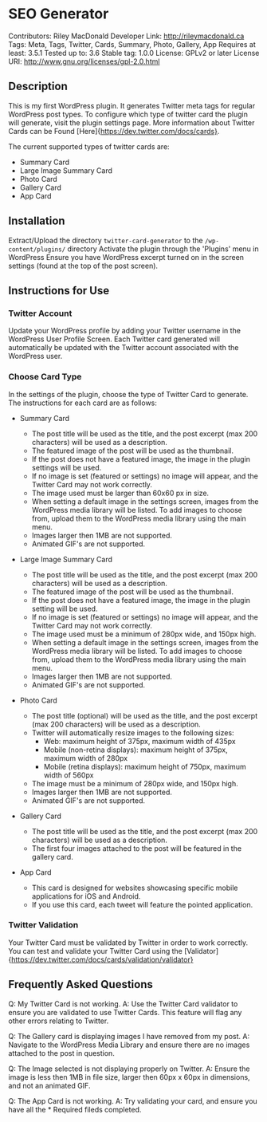 # SEO Generator #

Contributors: Riley MacDonald
Developer Link: http://rileymacdonald.ca
Tags: Meta, Tags, Twitter, Cards, Summary, Photo, Gallery, App
Requires at least: 3.5.1
Tested up to: 3.6
Stable tag: 1.0.0
License: GPLv2 or later
License URI: http://www.gnu.org/licenses/gpl-2.0.html

## Description ##

This is my first WordPress plugin. It generates Twitter meta tags for regular WordPress post types.
To configure which type of twitter card the plugin will generate, visit the plugin settings page.
More information about Twitter Cards can be Found [Here]{https://dev.twitter.com/docs/cards}.

The current supported types of twitter cards are:
- Summary Card
- Large Image Summary Card
- Photo Card
- Gallery Card
- App Card

## Installation ##


Extract/Upload the directory `twitter-card-generator` to the `/wp-content/plugins/` directory
Activate the plugin through the 'Plugins' menu in WordPress
Ensure you have WordPress excerpt turned on in the screen settings (found at the top of the post screen).

## Instructions for Use ##

### Twitter Account ###
Update your WordPress profile by adding your Twitter username in the WordPress User Profile Screen.
Each Twitter card generated will automatically be updated with the Twitter account associated with the WordPress user.

### Choose Card Type ###
In the settings of the plugin, choose the type of Twitter Card to generate.
The instructions for each card are as follows:

- Summary Card
	+ The post title will be used as the title, and the post excerpt (max 200 characters) will be used as a description.
	+ The featured image of the post will be used as the thumbnail.
	+ If the post does not have a featured image, the image in the plugin settings will be used.
	+ If no image is set (featured or settings) no image will appear, and the Twitter Card may not work correctly.
	+ The image used must be larger than 60x60 px in size.
	+ When setting a default image in the settings screen, images from the WordPress media library
		will be listed. To add images to choose from, upload them to the WordPress media library using the main menu.
	+ Images larger then 1MB are not supported.
	+ Animated GIF's are not supported.

- Large Image Summary Card
	+ The post title will be used as the title, and the post excerpt (max 200 characters) will be used as a description.
	+ The featured image of the post will be used as the thumbnail.
	+ If the post does not have a featured image, the image in the plugin setting will be used.
	+ If no image is set (featured or settings) no image will appear, and the Twitter Card may not work correctly.
	+ The image used must be a minimum of 280px wide, and 150px high.
	+ When setting a default image in the settings screen, images from the WordPress media library
	will be listed. To add images to choose from, upload them to the WordPress media library using the main menu.
	+ Images larger then 1MB are not supported.
	+ Animated GIF's are not supported.

- Photo Card
	+ The post title (optional) will be used as the title, and the post excerpt (max 200 characters) will be used as a description.
	+ Twitter will automatically resize images to the following sizes:
		- Web: maximum height of 375px, maximum width of 435px
		- Mobile (non-retina displays): maximum height of 375px, maximum width of 280px
		- Mobile (retina displays): maximum height of 750px, maximum width of 560px
	+ The image must be a minimum of 280px wide, and 150px high.
	+ Images larger then 1MB are not supported.
	+ Animated GIF's are not supported.

- Gallery Card
	+ The post title will be used as the title, and the post excerpt (max 200 characters) will be used as a description.
	+ The first four images attached to the post will be featured in the gallery card.

- App Card
	+ This card is designed for websites showcasing specific mobile applications for iOS and Android.
	+ If you use this card, each tweet will feature the pointed application.

### Twitter Validation ###
Your Twitter Card must be validated by Twitter in order to work correctly.
You can test and validate your Twitter Card using the [Validator]{https://dev.twitter.com/docs/cards/validation/validator}

## Frequently Asked Questions ##
Q: My Twitter Card is not working.
A: Use the Twitter Card validator to ensure you are validated to use Twitter Cards. This feature will flag any other errors relating 	to Twitter.

Q: The Gallery card is displaying images I have removed from my post.
A: Navigate to the WordPress Media Library and ensure there are no images attached to the post in question.

Q: The Image selected is not displaying properly on Twitter.
A: Ensure the image is less then 1MB in file size, larger then 60px x 60px in dimensions, and not an animated GIF.

Q: The App Card is not working.
A: Try validating your card, and ensure you have all the * Required fileds completed.